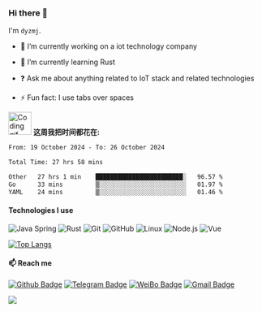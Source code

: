 ### Hi there 👋

I'm `dyzmj`.

- 🔭 I’m currently working on a  iot technology company


- 🌱 I’m currently learning Rust


- ❓ Ask me about anything related to IoT stack and related technologies


- ⚡ Fun fact: I use tabs over spaces

<img alt="Coding gif" src="https://img.dyzmj.top/img/Developer.gif" width="45" /> **这周我把时间都花在:**


<!--START_SECTION:waka-->

```txt
From: 19 October 2024 - To: 26 October 2024

Total Time: 27 hrs 58 mins

Other   27 hrs 1 min    ████████████████████████░   96.57 %
Go      33 mins         ▒░░░░░░░░░░░░░░░░░░░░░░░░   01.97 %
YAML    24 mins         ▒░░░░░░░░░░░░░░░░░░░░░░░░   01.46 %
```

<!--END_SECTION:waka-->

#### Technologies I use

![Java Spring](https://img.shields.io/badge/-Spring-222222?style=flat&logo=spring&logoColor=6DB33F)
![Rust](https://img.shields.io/badge/-Rust-222222?style=flat&logo=Rust&logoColor=61DAFB)
![Git](https://img.shields.io/badge/-Git-222222?style=flat&logo=git&logoColor=F05032)
![GitHub](https://img.shields.io/badge/-GitHub-181717?style=flat&logo=github)
![Linux](https://img.shields.io/badge/-Linux-222222?style=flat&logo=linux&logoColor=FCC624)
![Node.js](https://img.shields.io/badge/-Node.js-222222?style=flat&logo=node.js&logoColor=339933)
![Vue](https://img.shields.io/badge/-Vue-222222?style=flat&logo=Vue.js&logoColor=4FC08D)


[![Top Langs](https://github-readme-stats.vercel.app/api/top-langs/?username=dyzmj&layout=compact)](https://github.com/anuraghazra/github-readme-stats)
#### 📫 Reach me
[![Github Badge](https://img.shields.io/badge/-Github-24292e?style=flat&logo=github&logoColor=white&link=)](https://github.com/dyzmj) [![Telegram Badge](https://img.shields.io/badge/-Telegram-blue?style=flat&logo=Telegram&logoColor=white&link=)](https://t.me/dyzmj2233) [![WeiBo Badge](https://img.shields.io/badge/-微博-red?style=flat&logo=sina-weibo&logoColor=white&link=)](https://weibo.com/3973970923) [![Gmail Badge](https://img.shields.io/badge/-Gmail-c14438?style=flat-square&logo=Gmail&logoColor=white&link=mailto:guqing3478520@gmail.com)](mailto:dyzmj2233@gmail.com)

![](https://hit.yhype.me/github/profile?user_id=17159188)
